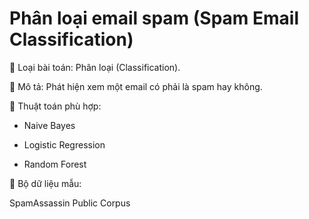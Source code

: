 # Phân loại email spam (Spam Email Classification)
📌 Loại bài toán: Phân loại (Classification).

📌 Mô tả: Phát hiện xem một email có phải là spam hay không.

📌 Thuật toán phù hợp:

- Naive Bayes

- Logistic Regression

- Random Forest

📌 Bộ dữ liệu mẫu:

SpamAssassin Public Corpus
